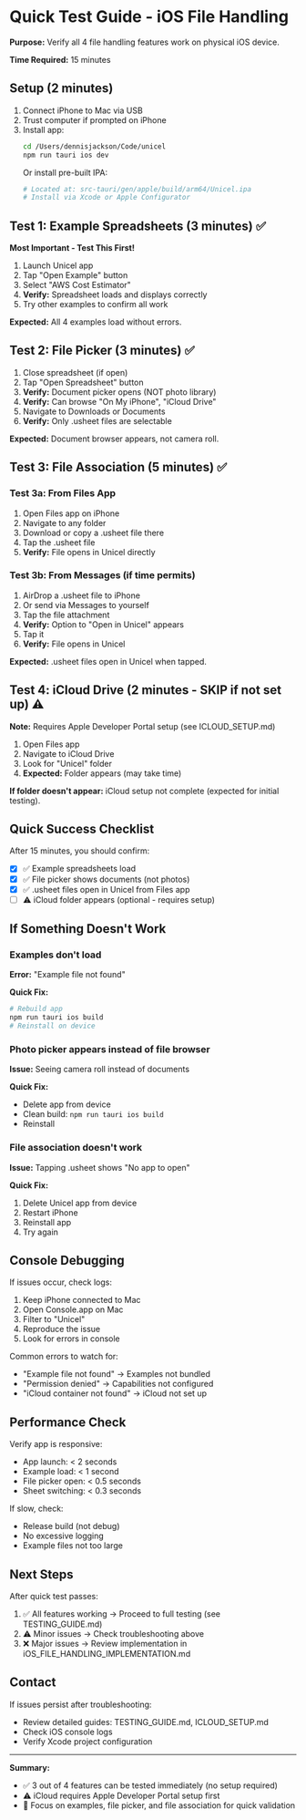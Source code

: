 # Quick Test Guide - iOS File Handling

**Purpose:** Verify all 4 file handling features work on physical iOS device.

**Time Required:** 15 minutes

## Setup (2 minutes)

1. Connect iPhone to Mac via USB
2. Trust computer if prompted on iPhone
3. Install app:
   ```bash
   cd /Users/dennisjackson/Code/unicel
   npm run tauri ios dev
   ```
   Or install pre-built IPA:
   ```bash
   # Located at: src-tauri/gen/apple/build/arm64/Unicel.ipa
   # Install via Xcode or Apple Configurator
   ```

## Test 1: Example Spreadsheets (3 minutes) ✅

**Most Important - Test This First!**

1. Launch Unicel app
2. Tap "Open Example" button
3. Select "AWS Cost Estimator"
4. **Verify:** Spreadsheet loads and displays correctly
5. Try other examples to confirm all work

**Expected:** All 4 examples load without errors.

## Test 2: File Picker (3 minutes) ✅

1. Close spreadsheet (if open)
2. Tap "Open Spreadsheet" button
3. **Verify:** Document picker opens (NOT photo library)
4. **Verify:** Can browse "On My iPhone", "iCloud Drive"
5. Navigate to Downloads or Documents
6. **Verify:** Only .usheet files are selectable

**Expected:** Document browser appears, not camera roll.

## Test 3: File Association (5 minutes) ✅

### Test 3a: From Files App

1. Open Files app on iPhone
2. Navigate to any folder
3. Download or copy a .usheet file there
4. Tap the .usheet file
5. **Verify:** File opens in Unicel directly

### Test 3b: From Messages (if time permits)

1. AirDrop a .usheet file to iPhone
2. Or send via Messages to yourself
3. Tap the file attachment
4. **Verify:** Option to "Open in Unicel" appears
5. Tap it
6. **Verify:** File opens in Unicel

**Expected:** .usheet files open in Unicel when tapped.

## Test 4: iCloud Drive (2 minutes - SKIP if not set up) ⚠️

**Note:** Requires Apple Developer Portal setup (see ICLOUD_SETUP.md)

1. Open Files app
2. Navigate to iCloud Drive
3. Look for "Unicel" folder
4. **Expected:** Folder appears (may take time)

**If folder doesn't appear:** iCloud setup not complete (expected for initial testing).

## Quick Success Checklist

After 15 minutes, you should confirm:

- [x] ✅ Example spreadsheets load
- [x] ✅ File picker shows documents (not photos)
- [x] ✅ .usheet files open in Unicel from Files app
- [ ] ⚠️ iCloud folder appears (optional - requires setup)

## If Something Doesn't Work

### Examples don't load
**Error:** "Example file not found"

**Quick Fix:**
```bash
# Rebuild app
npm run tauri ios build
# Reinstall on device
```

### Photo picker appears instead of file browser
**Issue:** Seeing camera roll instead of documents

**Quick Fix:**
- Delete app from device
- Clean build: `npm run tauri ios build`
- Reinstall

### File association doesn't work
**Issue:** Tapping .usheet shows "No app to open"

**Quick Fix:**
1. Delete Unicel app from device
2. Restart iPhone
3. Reinstall app
4. Try again

## Console Debugging

If issues occur, check logs:

1. Keep iPhone connected to Mac
2. Open Console.app on Mac
3. Filter to "Unicel"
4. Reproduce the issue
5. Look for errors in console

Common errors to watch for:
- "Example file not found" → Examples not bundled
- "Permission denied" → Capabilities not configured
- "iCloud container not found" → iCloud not set up

## Performance Check

Verify app is responsive:

- App launch: < 2 seconds
- Example load: < 1 second
- File picker open: < 0.5 seconds
- Sheet switching: < 0.3 seconds

If slow, check:
- Release build (not debug)
- No excessive logging
- Example files not too large

## Next Steps

After quick test passes:

1. ✅ All features working → Proceed to full testing (see TESTING_GUIDE.md)
2. ⚠️ Minor issues → Check troubleshooting above
3. ❌ Major issues → Review implementation in iOS_FILE_HANDLING_IMPLEMENTATION.md

## Contact

If issues persist after troubleshooting:
- Review detailed guides: TESTING_GUIDE.md, ICLOUD_SETUP.md
- Check iOS console logs
- Verify Xcode project configuration

---

**Summary:**
- ✅ 3 out of 4 features can be tested immediately (no setup required)
- ⚠️ iCloud requires Apple Developer Portal setup first
- 🎯 Focus on examples, file picker, and file association for quick validation
